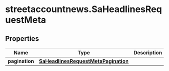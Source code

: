 # streetaccountnews.SaHeadlinesRequestMeta

## Properties

Name | Type | Description | Notes
------------ | ------------- | ------------- | -------------
**pagination** | [**SaHeadlinesRequestMetaPagination**](SaHeadlinesRequestMetaPagination.md) |  | [optional] 


